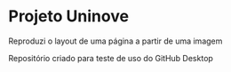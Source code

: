 # Projeto Uninove
 Reproduzi o layout de uma página a partir de uma imagem

 Repositório criado para teste de uso do GitHub Desktop
 
